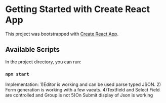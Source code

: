# Getting Started with Create React App

This project was bootstrapped with [Create React App](https://github.com/facebook/create-react-app).

## Available Scripts

In the project directory, you can run:

### `npm start`

Implementation:
1)Editor is working and can be used parse typed JSON.
2) Form generation is working with a few vaeats.
4)Textfield and Select Field are controlled and Group is not
5)On Submit display of Json is working
